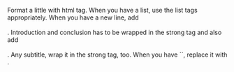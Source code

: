Format a little with html tag. When you have a list, use the list tags appropriately. When you have a new line, add <br /><br />. Introduction and conclusion has to be wrapped in the strong tag and also add <br /><br />. Any subtitle, wrap it in the strong tag, too. When you have ``, replace it with <span class="code"></span>.
